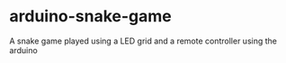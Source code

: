 # arduino-snake-game
A snake game played using a LED grid and a remote controller using the arduino

